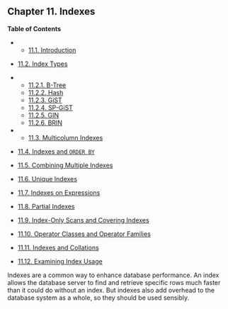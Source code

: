 ## Chapter 11. Indexes

**Table of Contents**

  * *   [11.1. Introduction](indexes-intro.html)
  * [11.2. Index Types](indexes-types.html)

    

  * *   [11.2.1. B-Tree](indexes-types.html#INDEXES-TYPES-BTREE)
    * [11.2.2. Hash](indexes-types.html#INDEXES-TYPES-HASH)
    * [11.2.3. GiST](indexes-types.html#INDEXES-TYPE-GIST)
    * [11.2.4. SP-GiST](indexes-types.html#INDEXES-TYPE-SPGIST)
    * [11.2.5. GIN](indexes-types.html#INDEXES-TYPES-GIN)
    * [11.2.6. BRIN](indexes-types.html#INDEXES-TYPES-BRIN)

  * *   [11.3. Multicolumn Indexes](indexes-multicolumn.html)
  * [11.4. Indexes and `ORDER BY`](indexes-ordering.html)
  * [11.5. Combining Multiple Indexes](indexes-bitmap-scans.html)
  * [11.6. Unique Indexes](indexes-unique.html)
  * [11.7. Indexes on Expressions](indexes-expressional.html)
  * [11.8. Partial Indexes](indexes-partial.html)
  * [11.9. Index-Only Scans and Covering Indexes](indexes-index-only-scans.html)
  * [11.10. Operator Classes and Operator Families](indexes-opclass.html)
  * [11.11. Indexes and Collations](indexes-collations.html)
  * [11.12. Examining Index Usage](indexes-examine.html)

Indexes are a common way to enhance database performance. An index allows the database server to find and retrieve specific rows much faster than it could do without an index. But indexes also add overhead to the database system as a whole, so they should be used sensibly.
